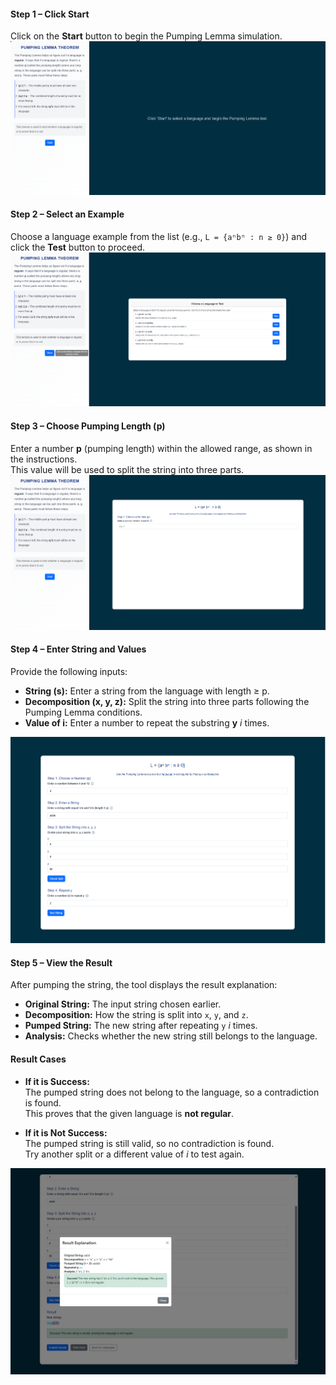 

#### Step 1 – Click Start  
Click on the **Start** button to begin the Pumping Lemma simulation.  
![Click start](./images/step1start.png)  



#### Step 2 – Select an Example  
Choose a language example from the list (e.g., `L = {aⁿbⁿ : n ≥ 0}`) and click the **Test** button to proceed.  
![Select example](./images/step2select.png)  



#### Step 3 – Choose Pumping Length (p)  
Enter a number **p** (pumping length) within the allowed range, as shown in the instructions.  
This value will be used to split the string into three parts.  
![Choose pumping length](./images/step3choose.png)  



#### Step 4 – Enter String and Values  
Provide the following inputs:  

- **String (s):** Enter a string from the language with length ≥ p.  
- **Decomposition (x, y, z):** Split the string into three parts following the Pumping Lemma conditions.  
- **Value of i:** Enter a number to repeat the substring **y** *i* times.  

![Enter string and values](./images/step4entervalues.png)  


#### Step 5 – View the Result  

After pumping the string, the tool displays the result explanation:

- **Original String:** The input string chosen earlier.  
- **Decomposition:** How the string is split into `x`, `y`, and `z`.  
- **Pumped String:** The new string after repeating `y` *i* times.  
- **Analysis:** Checks whether the new string still belongs to the language.  

#### Result Cases  
- **If it is Success:**  
  The pumped string does not belong to the language, so a contradiction is found.  
  This proves that the given language is **not regular**.  

- **If it is Not Success:**  
  The pumped string is still valid, so no contradiction is found.  
  Try another split or a different value of *i* to test again.  

![View result](./images/step5result.png)

